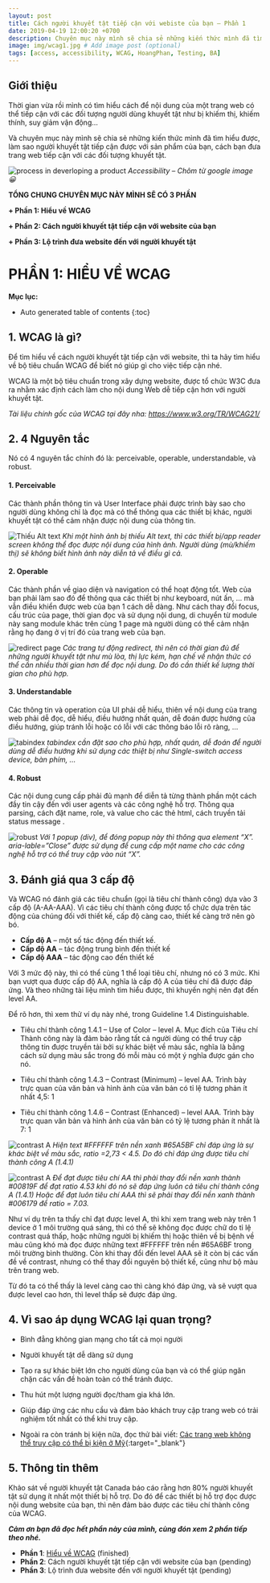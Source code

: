 ```yaml
---
layout: post
title: Cách người khuyết tật tiếp cận với webiste của bạn – Phần 1
date: 2019-04-19 12:00:20 +0700
description: Chuyên mục này mình sẽ chia sẻ những kiến thức mình đã tìm hiểu được về WCAG, làm sao người khuyết tật tiếp cận được với sản phẩm của bạn, cách bạn đưa trang web tiếp cận với các đối tượng khuyết tật. # Add post description (optional)
image: img/wcag1.jpg # Add image post (optional)
tags: [access, accessibility, WCAG, HoangPhan, Testing, BA]
---
```


## Giới thiệu
Thời gian vừa rồi mình có tìm hiểu cách để nội dung của một trang web có thể tiếp cận với các đối tượng người dùng khuyết tật như bị khiếm thị, khiếm thính, suy giảm vận động…

Và chuyên mục này mình sẽ chia sẻ những kiến thức mình đã tìm hiểu được, làm sao người khuyết tật tiếp cận được với sản phẩm của bạn, cách bạn đưa trang web tiếp cận với các đối tượng khuyết tật.

![process in deverloping a product]({{site.baseurl}}/images/img/wcag1.jpg)
*Accessibility – Chôm từ google image 😀*

**TỔNG CHUNG CHUYÊN MỤC NÀY MÌNH SẼ CÓ 3 PHẦN**

**+ Phần 1: Hiểu về WCAG**

**+ Phần 2: Cách người khuyết tật tiếp cận với website của bạn**

**+ Phần 3: Lộ trình đưa website đến với người khuyết tật**

# PHẦN 1: HIỂU VỀ WCAG
**Mục lục:**
*  Auto generated table of contents
{:toc}

## 1. WCAG là gì?
Để tìm hiểu về cách người khuyết tật tiếp cận với website, thì ta hãy tìm hiểu về bộ tiêu chuẩn WCAG để biết nó giúp gì cho việc tiếp cận nhé.

WCAG là một bộ tiêu chuẩn trong xây dựng website, được tổ chức W3C đưa ra nhằm xác định cách làm cho nội dung Web dễ tiếp cận hơn với người khuyết tật.

*Tài liệu chính gốc của WCAG tại đây nha: https://www.w3.org/TR/WCAG21/*

## 2. 4 Nguyên tắc

Nó có 4 nguyên tắc chính đó là: perceivable, operable, understandable, và robust.

#### 1. Perceivable
Các thành phần thông tin và User Interface phải được trình bày sao cho người dùng không chỉ là đọc mà có thể thông qua các thiết bị khác, người khuyết tật có thể cảm nhận được nội dung của thông tin.

![Thiếu Alt text]({{site.baseurl}}/images/img/wcag1/image-1.png)
*Khi một hình ảnh bị thiếu Alt text, thì các thiết bị/app reader screen không thể đọc được nội dung của hình ảnh. Người dùng (mù/khiếm thị) sẽ không biết hình ảnh này diễn tả về điều gì cả.*

#### 2. Operable
Các thành phần về giao diện và navigation có thể hoạt động tốt. Web của bạn phải làm sao đó để thông qua các thiết bị như keyboard, nút ấn, … mà vẫn điều khiển được web của bạn 1 cách dễ dàng. Như cách thay đổi focus, cấu trúc của page, thời gian đọc và sử dụng nội dung, di chuyển từ module này sang module khác trên cùng 1 page mà người dùng có thể cảm nhận rằng họ đang ở vị trí đó của trang web của bạn.

![redirect page]({{site.baseurl}}/images/img/wcag1/image-2.png)
*Các trang tự động redirect, thì nên có thời gian đủ để những người khuyết tật như mù lòa, thị lực kém, hạn chế về nhận thức có thể cần nhiều thời gian hơn để đọc nội dung. Do đó cần thiết kế lượng thời gian cho phù hợp.*

#### 3. Understandable
Các thông tin và operation của UI phải dễ hiểu, thiên về nội dung của trang web phải dễ đọc, dễ hiểu, điều hướng nhất quán, dễ đoán được hướng của điều hướng, giúp tránh lỗi hoặc có lỗi với các thông báo lỗi rõ ràng, …

![tabindex]({{site.baseurl}}/images/img/wcag1/image-3.gif)
*tabindex cần đặt sao cho phù hợp, nhất quán, dễ đoán để người dùng dễ điều hướng khi sử dụng các thiệt bị như Single-switch access device, bàn phím, …*


#### 4. Robust
Các nội dung cung cấp phải đủ mạnh để diễn tả từng thành phần một cách đầy tin cậy đến với user agents và các công nghệ hỗ trợ. Thông qua parsing, cách đặt name, role, và value cho các thẻ html, cách truyền tải status message .

![robust]({{site.baseurl}}/images/img/wcag1/image-4.png)
*Với 1 popup (div), để đóng popup này thì thông qua element “X”. aria-lable=”Close” được sử dụng để cung cấp một name cho các công nghệ hỗ trợ có thể truy cập vào nút “X”.*

## 3. Đánh giá qua 3 cấp độ

Và WCAG nó đánh giá các tiêu chuẩn (gọi là tiêu chí thành công) dựa vào 3 cấp độ (A-AA-AAA). Vì các tiêu chí thành công được tổ chức dựa trên tác động của chúng đối với thiết kế, cấp độ càng cao, thiết kế càng trở nên gò bó.

* **Cấp độ A** – một số tác động đến thiết kế.
* **Cấp độ AA** – tác động trung bình đến thiết kế
* **Cấp độ AAA** – tác động cao đến thiết kế

Với 3 mức độ này, thì có thể cùng 1 thể loại tiêu chí, nhưng nó có 3 mức. Khi bạn vượt qua được cấp độ AA, nghĩa là cấp độ A của tiêu chí đã được đáp ứng. Và theo những tài liệu mình tìm hiểu được, thì khuyến nghị nên đạt đến level AA.

Để rõ hơn, thì xem thử ví dụ này nhé, trong Guideline 1.4 Distinguishable.

+ Tiêu chí thành công 1.4.1 – Use of Color – level A. Mục đích của Tiêu chí Thành công này là đảm bảo rằng tất cả người dùng có thể truy cập thông tin được truyền tải bởi sự khác biệt về màu sắc, nghĩa là bằng cách sử dụng màu sắc trong đó mỗi màu có một ý nghĩa được gán cho nó.

+ Tiêu chí thành công 1.4.3 – Contrast (Minimum) – level AA. Trình bày trực quan của văn bản và hình ảnh của văn bản có tỉ lệ tương phản ít nhất 4,5: 1

+ Tiêu chí thành công 1.4.6 – Contrast (Enhanced) – level AAA.
Trình bày trực quan văn bản và hình ảnh của văn bản có tỷ lệ tương phản ít nhất là 7: 1

![contrast A]({{site.baseurl}}/images/img/wcag1/image-5.png)
*Hiện text #FFFFFF trên nền xanh #65A5BF chỉ đáp ứng là sự khác biệt về màu sắc, ratio =2,73 < 4.5. Do đó chỉ đáp ứng được tiêu chí thành công A (1.4.1)*

![contrast A]({{site.baseurl}}/images/img/wcag1/image-6.png)
*Để đạt được tiêu chí AA thì phải thay đổi nền xanh thành #00819F để đạt ratio 4.53 khi đó nó sẽ đáp ứng luôn cả tiêu chí thành công A (1.4.1)
Hoặc để đạt luôn tiêu chí AAA thì sẽ phải thay đổi nền xanh thành #006179 để ratio = 7.03.*

Như ví dụ trên ta thấy chỉ đạt được level A, thì khi xem trang web này trên 1 device ở 1 môi trường quá sáng, thì có thể sẽ không đọc được chữ do tỉ lệ contrast quá thấp, hoặc những người bị khiếm thị hoặc thiên về bị bệnh về màu cũng khó mà đọc được những text #FFFFFF trên nền #65A6BF trong môi trường bình thường. Còn khi thay đổi đến level AAA sẽ ít còn bị các vấn đề về contrast, nhưng có thể thay đổi nguyên bộ thiết kế, cũng như bộ màu trên trang web.

Từ đó ta có thể thấy là level càng cao thì càng khó đáp ứng, và sẽ vượt qua được level cao hơn, thì level thấp sẽ được đáp ứng.

## 4. Vì sao áp dụng WCAG lại quan trọng?
+ Bình đẳng không gian mạng cho tất cả mọi người

+ Người khuyết tật dễ dàng sử dụng

+  Tạo ra sự khác biệt lớn cho người dùng của bạn và có thể giúp ngăn chặn các vấn đề hoàn toàn có thể tránh được.

+ Thu hút một lượng người đọc/tham gia khá lớn.

+ Giúp đáp ứng các nhu cầu và đảm bảo khách truy cập trang web có trải nghiệm tốt nhất có thể khi truy cập.

+ Ngoài ra còn tránh bị kiện nữa, đọc thử bài viết: [Các trang web không thể truy cập có thể bị kiện ở Mỹ](https://userway.org/blog/the-anatomy-of-a-web-accessibility-lawsuit){:target="_blank"}


## 5. Thông tin thêm
Khảo sát về người khuyết tật Canada báo cáo rằng hơn 80% người khuyết tật sử dụng ít nhất một thiết bị hỗ trợ. Do đó để các thiết bị hỗ trợ đọc được nội dung website của bạn, thì nên đảm bảo được các tiêu chí thành công của WCAG.

***Cảm ơn bạn đã đọc hết phần này của mình, cùng đón xem 2 phần tiếp theo nhé.***

* **Phần 1**: [Hiểu về WCAG](#) (finished)
* **Phần 2**: Cách người khuyết tật tiếp cận với website của bạn (pending)
* **Phần 3**: Lộ trình đưa website đến với người khuyết tật (pending)

